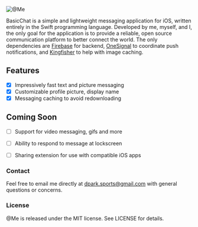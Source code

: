 
<img src="https://github.com/dparksports/atmefixed/raw/master/Images/github_banner.png" alt="@Me" title="@Me" />

BasicChat is a simple and lightweight messaging application for iOS, written entirely in the Swift programming language. 
Developed by me, myself, and I, the only goal for the application is to provide a reliable, open source communication 
platform to better connect the world. The only dependencies are [Firebase](https://firebase.google.com/) for backend,
[OneSignal](https://onesignal.com/) to coordinate push notifications, and [Kingfisher](https://github.com/onevcat/Kingfisher) 
to help with image caching.

## Features

- [x] Impressively fast text and picture messaging
- [x] Customizable profile picture, display name
- [x] Messaging caching to avoid redownloading

## Coming Soon

- [ ] Support for video messaging, gifs and more
- [ ] Ability to respond to message at lockscreen
- [ ] Sharing extension for use with compatible iOS apps


### Contact

Feel free to email me directly at [dpark.sports@gmail.com](mailto:dpark.sports@gmail.com) with general questions or concerns.

### License

@Me is released under the MIT license. See LICENSE for details.

